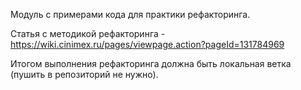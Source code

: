 Модуль с примерами кода для практики рефакторинга.

Статья с методикой рефакторинга - https://wiki.cinimex.ru/pages/viewpage.action?pageId=131784969

Итогом выполнения рефакторинга должна быть локальная ветка (пушить в репозиторий не нужно).